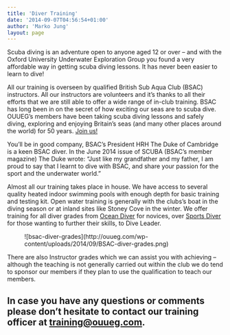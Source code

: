 ```yaml
---
title: 'Diver Training'
date: '2014-09-07T04:56:54+01:00'
author: 'Marko Jung'
layout: page
---
```


Scuba diving is an adventure open to anyone aged 12 or over – and with the Oxford University Underwater Exploration Group you found a very affordable way in getting scuba diving lessons. It has never been easier to learn to dive!

All our training is overseen by qualified British Sub Aqua Club (BSAC) instructors. All our instructors are volunteers and it’s thanks to all their efforts that we are still able to offer a wide range of in-club training. BSAC has long been in on the secret of how exciting our seas are to scuba dive. OUUEG’s members have been taking scuba diving lessons and safely diving, exploring and enjoying Britain’s seas (and many other places around the world) for 50 years. [Join us!](/membership/join/ "Join us")

You’ll be in good company, BSAC’s President HRH The Duke of Cambridge is a keen BSAC diver. In the June 2014 issue of SCUBA (BSAC’s member magazine) The Duke wrote: “Just like my grandfather and my father, I am proud to say that I learnt to dive with BSAC, and share your passion for the sport and the underwater world.”

Almost all our training takes place in house. We have access to several quality heated indoor swimming pools with enough depth for basic training and testing kit. Open water training is generally with the clubs’s boat in the diving season or at inland sites like Stoney Cove in the winter. We offer training for all diver grades from [Ocean Diver](/training/learn-to-dive/) for novices, over [Sports Diver](/training/learn-to-dive/) for those wanting to further their skills, to Dive Leader.

<div class="wp-block-image"><figure class="aligncenter">![bsac-diver-grades](http://ouueg.com/wp-content/uploads/2014/09/BSAC-diver-grades.png)</figure></div>There are also Instructor grades which we can assist you with achieving – although the teaching is not generally carried out within the club we do tend to sponsor our members if they plan to use the qualification to teach our members.

## In case you have any questions or comments please don’t hesitate to contact our training officer at <training@ouueg.com>.
